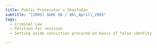 ```yaml
---
title: Public Prosecutor v Shaifudin 
subtitle: "[2005] SGHC 66 / 06\_April\_2005"
tags:
  - Criminal Law
  - Petition for revision
  - Setting aside conviction procured on basis of false identity

---
```


